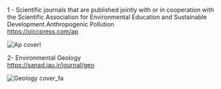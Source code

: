1 - Scientific journals that are published jointly with or in cooperation with the Scientific Association for Environmental Education and Sustainable Development.Anthropogenic Pollution    
https://oiccpress.com/ap 

![Ap coverl](https://github.com/user-attachments/assets/6ab98be9-b214-4ff4-aa04-d810a1264268)


2-	Environmental Geology     
https://sanad.iau.ir/journal/geo

![Geology cover_fa](https://github.com/user-attachments/assets/5c71e6ae-4b21-4f00-8bbb-802cb8126580)
